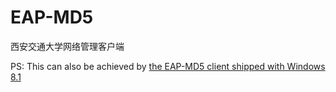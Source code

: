 # EAP-MD5
西安交通大学网络管理客户端

PS: This can also be achieved by [the EAP-MD5 client shipped with Windows 8.1](https://support.microsoft.com/en-us/kb/922574)
